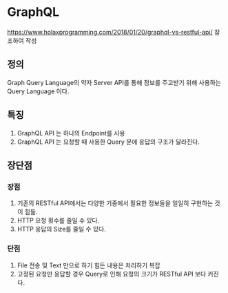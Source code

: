 # GraphQL
https://www.holaxprogramming.com/2018/01/20/graphql-vs-restful-api/ 참조하여 작성

## 정의
Graph Query Language의 약자
Server API를 통해 정보를 주고받기 위해 사용하는 Query Language 이다.

## 특징
1. GraphQL API 는 하나의 Endpoint를 사용
2. GraphQL API 는 요청할 때 사용한 Query 문에 응답의 구조가 달라진다.

## 장단점
### 장점
1. 기존의 RESTful API에서는 다양한 기종에서 필요한 정보들을 일일히 구현하는 것이 힘듦.
2. HTTP 요청 횟수를 줄일 수 있다.
3. HTTP 응답의 Size를 줄일 수 있다.
### 단점
1. File 전송 및 Text 만으로 하기 힘든 내용은 처리하기 복잡
2. 고정된 요청만 응답할 경우 Query로 인해 요청의 크기가 RESTful API 보다 커진다.

